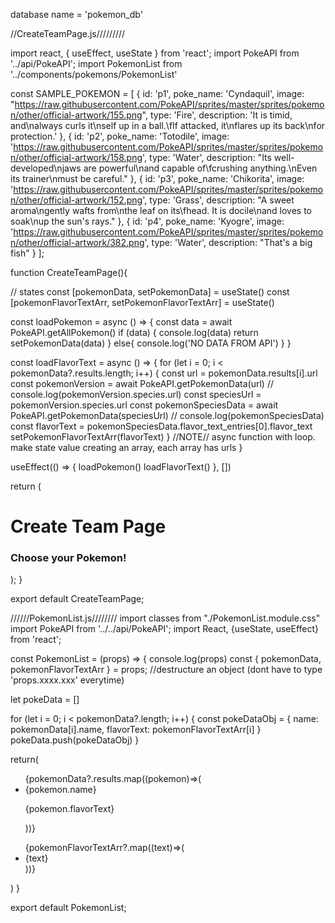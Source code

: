 database name = 'pokemon_db' 

//CreateTeamPage.js/////////

import react, { useEffect, useState } from 'react';
import PokeAPI from '../api/PokeAPI';
import PokemonList from '../components/pokemons/PokemonList'

const SAMPLE_POKEMON = [
  {
    id: 'p1',
    poke_name: 'Cyndaquil',
    image: "https://raw.githubusercontent.com/PokeAPI/sprites/master/sprites/pokemon/other/official-artwork/155.png",
    type: 'Fire',
    description: 'It is timid, and\nalways curls it­\nself up in a ball.\fIf attacked, it\nflares up its back\nfor protection.'
  },
  {
    id: 'p2',
    poke_name: 'Totodile',
    image: 'https://raw.githubusercontent.com/PokeAPI/sprites/master/sprites/pokemon/other/official-artwork/158.png',
    type: 'Water',
    description: "Its well-developed\njaws are powerful\nand capable of\fcrushing anything.\nEven its trainer\nmust be careful."
  },
  {
    id: 'p3',
    poke_name: 'Chikorita',
    image: 'https://raw.githubusercontent.com/PokeAPI/sprites/master/sprites/pokemon/other/official-artwork/152.png',
    type: 'Grass',
    description: "A sweet aroma\ngently wafts from\nthe leaf on its\fhead. It is docile\nand loves to soak\nup the sun's rays."
  },
  {
    id: 'p4',
    poke_name: 'Kyogre',
    image: 'https://raw.githubusercontent.com/PokeAPI/sprites/master/sprites/pokemon/other/official-artwork/382.png',
    type: 'Water',
    description: "That's a big fish"
  }
];




function CreateTeamPage(){

  // states
  const [pokemonData, setPokemonData] = useState()
  const [pokemonFlavorTextArr, setPokemonFlavorTextArr] = useState()

  const loadPokemon = async () => {
    const data = await PokeAPI.getAllPokemon()
    if (data) {
      console.log(data)
      return setPokemonData(data)
    }
    else{
      console.log('NO DATA FROM API')
    }
  }

  const loadFlavorText = async () => {
    for (let i = 0; i < pokemonData?.results.length; i++) {
      const url = pokemonData.results[i].url
      const pokemonVersion = await PokeAPI.getPokemonData(url)
      // console.log(pokemonVersion.species.url)
      const speciesUrl = pokemonVersion.species.url
      const pokemonSpeciesData = await PokeAPI.getPokemonData(speciesUrl)
      // console.log(pokemonSpeciesData)
      const flavorText = pokemonSpeciesData.flavor_text_entries[0].flavor_text
      setPokemonFlavorTextArr(flavorText)
    }
    //NOTE// async function with loop. make state value creating an array, each array has urls
  }


  useEffect(() => {
    loadPokemon()
    loadFlavorText()
  }, [])

  return (
    <div>
      <h1>Create Team Page</h1>
      <h3>Choose your Pokemon!</h3>
      <PokemonList pokemonData={pokemonData} pokemonFlavorTextArr={pokemonFlavorTextArr} />
    </div>
  );
}

export default CreateTeamPage;


//////PokemonList.js////////
import classes from "./PokemonList.module.css"
import PokeAPI from '../../api/PokeAPI';
import React, {useState, useEffect} from 'react';

const PokemonList =  (props) => {
  console.log(props)
const { pokemonData, pokemonFlavorTextArr } = props; //destructure an object (dont have to type 'props.xxxx.xxx' everytime)

  let pokeData = []

  for (let i = 0; i < pokemonData?.length; i++) {
    const pokeDataObj = {
      name: pokemonData[i].name,
      flavorText: pokemonFlavorTextArr[i]
    }
    pokeData.push(pokeDataObj)
  }

  return(
    <div>
      <ul className={classes.list}>
        {pokemonData?.results.map((pokemon)=>(
          <li key={pokemon.name}>
            {pokemon.name}
            <p>
              {pokemon.flavorText}
            </p>
            </li>
          ))}
      </ul>
      <ul className={classes.list}>
        {pokemonFlavorTextArr?.map((text)=>(
          <li key={text}>
            {text}
          </li>
          ))}
      </ul>
    </div>
  )
}

export default PokemonList;

